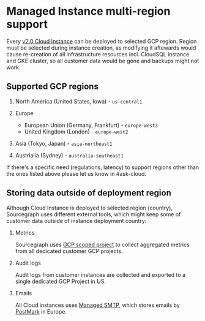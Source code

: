 # Managed Instance multi-region support

Every [v2.0 Cloud Instance](../v2.0/index.md) can be deployed to selected GCP region.
Region must be selected during instance creation, as modifying it aftewards would cause re-creation of all infrastructure resources incl. CloudSQL instance and GKE cluster, so all customer data would be gone and backups might not work.

## Supported GCP regions

1. North America (United States, Iowa) - `us-central1`

1. Europe

   - European Union (Germany, Frankfurt) - `europe-west3`
   - United Kingdom (London) - `europe-west2`

1. Asia (Tokyo, Japan) - `asia-northeast1`

1. Austrialia (Sydney) - `australia-southeast1`

If there's a specific need (regulations, latency) to support regions other than the ones listed above please let us know in #ask-cloud.

## Storing data outside of deployment region

Although Cloud Instance is deployed to selected region (country), Sourcegraph uses different external tools, which might keep some of customer data outside of instance deployment country:

1. Metrics

   Sourcegraph uses [GCP scoped project](https://cloud.google.com/monitoring/settings) to collect aggregated metrics from all dedicated customer GCP projects.

1. Audit logs

   Audit logs from customer instances are collected and exported to a single dedicated GCP Project in US.

1. Emails

   All Cloud instances uses [Managed SMTP](../managed-smtp/index.md), which stores emails by [PostMark](https://postmarkapp.com/support/article/917-is-postmark-secure-and-redundant) in Europe.
